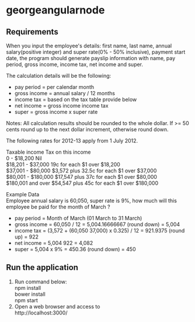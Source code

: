 # georgeangularnode
## Requirements ##
When you input the employee's details: first name, last name, annual salary(positive integer) and super rate(0% - 50% inclusive), payment start date, the program should generate payslip information with name, pay period,  gross income, income tax, net income and super.

The calculation details will be the following:

- pay period = per calendar month
- gross income = annual salary / 12 months
- income tax = based on the tax table provide below
- net income = gross income income tax
- super = gross income x super rate

Notes: All calculation results should be rounded to the whole dollar. If >= 50 cents round up to the next dollar increment, otherwise round down.

The following rates for 2012-13 apply from 1 July 2012.

Taxable income          Tax on this income  
0 - $18,200				Nil  
$18,201 - $37,000       19c for each $1 over $18,200  
$37,001 - $80,000       $3,572 plus 32.5c for each $1 over $37,000  
$80,001 - $180,000      $17,547 plus 37c for each $1 over $80,000  
$180,001 and over       $54,547 plus 45c for each $1 over $180,000  

Example Data  
Employee annual salary is 60,050, super rate is 9%, how much will this employee be paid for the month of March ?

- pay period = Month of March (01 March to 31 March)
- gross income = 60,050 / 12 = 5,004.16666667 (round down) = 5,004
- income tax = (3,572 + (60,050 37,000) x 0.325) / 12  = 921.9375 (round up) = 922
- net income = 5,004 922 = 4,082
- super = 5,004 x 9% = 450.36 (round down) = 450

## Run the application ##
1. Run command below:  
	npm install  
	bower install  
    npm start
2. Open a web browser and access to   
    http://localhost:3000/
